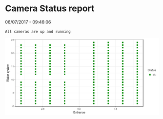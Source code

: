 Camera Status report
================
06/07/2017 - 09:46:06

    All cameras are up and running

![](camreport_files/figure-markdown_github/unnamed-chunk-2-1.png)
